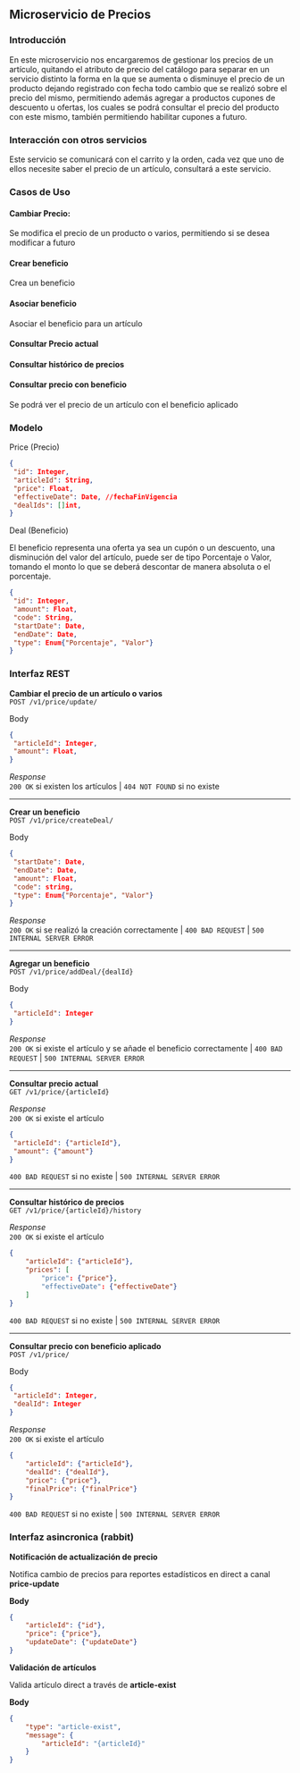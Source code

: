 ## Microservicio de Precios

### Introducción

En este microservicio nos encargaremos de gestionar los precios de un artículo, quitando el atributo de precio del catálogo para separar en un servicio distinto la forma en la que se aumenta o disminuye el precio de un producto dejando registrado con fecha todo cambio que se realizó sobre el precio del mismo, permitiendo además agregar a productos cupones de descuento u ofertas, los cuales se podrá consultar el precio del producto con este mismo, también permitiendo habilitar cupones a futuro.

### Interacción con otros servicios
Este servicio se comunicará con el carrito y la orden, cada vez que uno de ellos necesite saber el precio de un artículo, consultará a este servicio.


### Casos de Uso

####  Cambiar Precio: 
Se modifica el precio de un producto o varios, permitiendo si se desea modificar a futuro
#### Crear beneficio 
Crea un beneficio 
####  Asociar beneficio
Asociar el beneficio para un artículo
####  Consultar Precio actual
####  Consultar histórico de precios
####  Consultar precio con beneficio
 Se podrá ver el precio de un artículo con el beneficio aplicado

### Modelo

Price (Precio)
```json
{
 "id": Integer,
 "articleId": String,
 "price": Float,
 "effectiveDate": Date, //fechaFinVigencia
 "dealIds": []int,
}
```
Deal (Beneficio) <br>

El beneficio representa una oferta ya sea un cupón o un descuento, una disminución del valor del artículo, puede ser de tipo Porcentaje o Valor, tomando el monto lo que se deberá descontar de manera absoluta o el porcentaje. 
```json
{
 "id": Integer,
 "amount": Float,
 "code": String,
 "startDate": Date,
 "endDate": Date,
 "type": Enum{"Porcentaje", "Valor"}
}
```

### Interfaz REST

**Cambiar el precio de un artículo o varios** <br>
`POST /v1/price/update/`

Body

```json
{
 "articleId": Integer,
 "amount": Float,
}
```

*Response* <br>
`200 OK` si existen los artículos | `404 NOT FOUND` si no existe 


-----

**Crear un beneficio** <br>
`POST /v1/price/createDeal/`

Body

```json
{
 "startDate": Date,
 "endDate": Date,
 "amount": Float,
 "code": string,
 "type": Enum{"Porcentaje", "Valor"}
}
```

*Response* <br>
`200 OK` si se realizó la creación correctamente | `400 BAD REQUEST` | `500 INTERNAL SERVER ERROR`

-----

**Agregar un beneficio** <br>
`POST /v1/price/addDeal/{dealId}`

Body

```json
{
 "articleId": Integer
}
```

*Response* <br>
`200 OK` si existe el artículo y se añade el beneficio correctamente | `400 BAD REQUEST` | `500 INTERNAL SERVER ERROR`


----

**Consultar precio actual** <br>
`GET /v1/price/{articleId}`



*Response* <br>
`200 OK` si existe el artículo 
```json
{
 "articleId": {"articleId"},
 "amount": {"amount"}
}
```

`400 BAD REQUEST` si no existe | `500 INTERNAL SERVER ERROR`

----

**Consultar histórico de precios** <br>
`GET /v1/price/{articleId}/history`


*Response* <br>
`200 OK` si existe el artículo 
```json
{
    "articleId": {"articleId"},
    "prices": [
        "price": {"price"},
        "effectiveDate": {"effectiveDate"}
    ]
}
```

`400 BAD REQUEST` si no existe | `500 INTERNAL SERVER ERROR`

----

**Consultar precio con beneficio aplicado** <br>
`POST /v1/price/`

Body

```json
{
 "articleId": Integer,
 "dealId": Integer
}
```

*Response* <br>
`200 OK` si existe el artículo 
```json
{
    "articleId": {"articleId"},
    "dealId": {"dealId"},
    "price": {"price"},
    "finalPrice": {"finalPrice"}
}
```

`400 BAD REQUEST` si no existe | `500 INTERNAL SERVER ERROR`


### Interfaz asincronica (rabbit)

**Notificación de actualización de precio**

Notifica cambio de precios para reportes estadísticos en direct a canal **price-update** 

**Body**

```json
{
	"articleId": {"id"},
	"price": {"price"},
    "updateDate": {"updateDate"}
}
```

**Validación de artículos**

Valida artículo direct a través de  **article-exist** 

**Body**

```json
{
    "type": "article-exist",
    "message": {
        "articleId": "{articleId}"
    }
}
```


